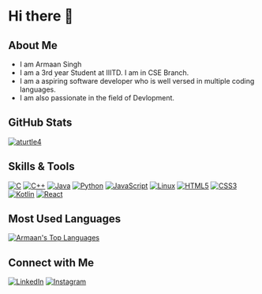 # Hi there 👋

## About Me
* I am Armaan Singh
* I am a 3rd year Student at IIITD. I am in CSE Branch.
* I am a aspiring software developer who is well versed in multiple coding languages.
* I am also passionate in the field of Devlopment.

## GitHub Stats
[![aturtle4](https://github-readme-stats.vercel.app/api?username=aturtle4&show_icons=true&theme=tokyonight&show_icons=true)](https://github.com/aturtle4)

## Skills & Tools
[![C](https://img.shields.io/badge/-C-00599C?style=flat&logo=c&logoColor=white)](https://www.cprogramming.com/)
[![C++](https://img.shields.io/badge/-C++-00599C?style=flat&logo=c%2B%2B&logoColor=white)](https://www.cprogramming.com/)
[![Java](https://img.shields.io/badge/-Java-007396?style=flat&logo=java&logoColor=white)](https://www.java.com/)
[![Python](https://img.shields.io/badge/-Python-3776AB?style=flat&logo=python&logoColor=white)](https://www.python.org/)
[![JavaScript](https://img.shields.io/badge/-JavaScript-F7DF1E?style=flat&logo=javascript&logoColor=black)](https://developer.mozilla.org/en-US/docs/Web/JavaScript)
[![Linux](https://img.shields.io/badge/-Linux-FCC624?style=flat&logo=linux&logoColor=black)](https://www.linux.org/)
[![HTML5](https://img.shields.io/badge/-HTML5-E34F26?style=flat&logo=html5&logoColor=white)](https://html.com/)
[![CSS3](https://img.shields.io/badge/-CSS3-1572B6?style=flat&logo=css3&logoColor=white)](https://css3.com/)
[![Kotlin](https://img.shields.io/badge/-Kotlin-0095D5?style=flat&logo=kotlin&logoColor=white)](https://kotlinlang.org/)
[![React](https://img.shields.io/badge/-React-61DAFB?style=flat&logo=react&logoColor=black)](https://reactjs.org/)



## Most Used Languages
[![Armaan's Top Languages](https://github-readme-stats.vercel.app/api/top-langs/?username=aturtle4&layout=compact&theme=tokyonightshow_icons=true)](https://github.com/aturtle4)

## Connect with Me
[![LinkedIn](https://img.shields.io/badge/-LinkedIn-0077B5?style=flat&logo=linkedin&logoColor=white)](https://www.linkedin.com/in/armaan-singh23/)
[![Instagram](https://img.shields.io/badge/-Instagram-E4405F?style=flat&logo=instagram&logoColor=white)](https://www.instagram.com/aturtle_4/)
